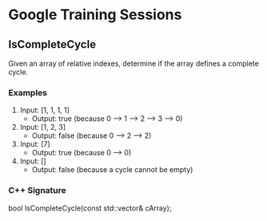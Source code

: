 # Google Training Sessions

## IsCompleteCycle
Given an array of relative indexes, determine if the array defines a complete cycle.

### Examples
1. Input: [1, 1, 1, 1]
    * Output: true (because 0 --> 1 --> 2 --> 3 --> 0)
2. Input: [1, 2, 3]
    * Output: false (because 0 --> 2 --> 2)
3. Input: [7]
    * Output: true (because 0 --> 0)
4. Input: []
    * Output: false (because a cycle cannot be empty)

### C++ Signature
bool IsCompleteCycle(const std::vector<long>& cArray);